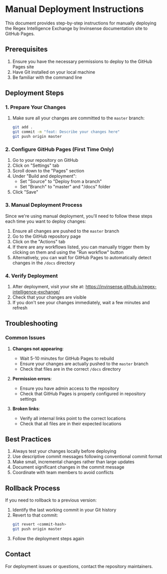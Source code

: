 # Manual Deployment Instructions

This document provides step-by-step instructions for manually deploying the Regex Intelligence Exchange by Invinsense documentation site to GitHub Pages.

## Prerequisites

1. Ensure you have the necessary permissions to deploy to the GitHub Pages site
2. Have Git installed on your local machine
3. Be familiar with the command line

## Deployment Steps

### 1. Prepare Your Changes

1. Make sure all your changes are committed to the `master` branch:
   ```bash
   git add .
   git commit -m "feat: Describe your changes here"
   git push origin master
   ```

### 2. Configure GitHub Pages (First Time Only)

1. Go to your repository on GitHub
2. Click on "Settings" tab
3. Scroll down to the "Pages" section
4. Under "Build and deployment":
   - Set "Source" to "Deploy from a branch"
   - Set "Branch" to "master" and "/docs" folder
5. Click "Save"

### 3. Manual Deployment Process

Since we're using manual deployment, you'll need to follow these steps each time you want to deploy changes:

1. Ensure all changes are pushed to the `master` branch
2. Go to the GitHub repository page
3. Click on the "Actions" tab
4. If there are any workflows listed, you can manually trigger them by clicking on them and using the "Run workflow" button
5. Alternatively, you can wait for GitHub Pages to automatically detect changes in the `/docs` directory

### 4. Verify Deployment

1. After deployment, visit your site at: https://invinsense.github.io/regex-intelligence-exchange/
2. Check that your changes are visible
3. If you don't see your changes immediately, wait a few minutes and refresh

## Troubleshooting

### Common Issues

1. **Changes not appearing**: 
   - Wait 5-10 minutes for GitHub Pages to rebuild
   - Ensure your changes are actually pushed to the `master` branch
   - Check that files are in the correct `/docs` directory

2. **Permission errors**:
   - Ensure you have admin access to the repository
   - Check that GitHub Pages is properly configured in repository settings

3. **Broken links**:
   - Verify all internal links point to the correct locations
   - Check that all files are in their expected locations

## Best Practices

1. Always test your changes locally before deploying
2. Use descriptive commit messages following conventional commit format
3. Make small, incremental changes rather than large updates
4. Document significant changes in the commit message
5. Coordinate with team members to avoid conflicts

## Rollback Process

If you need to rollback to a previous version:

1. Identify the last working commit in your Git history
2. Revert to that commit:
   ```bash
   git revert <commit-hash>
   git push origin master
   ```
3. Follow the deployment steps again

## Contact

For deployment issues or questions, contact the repository maintainers.
